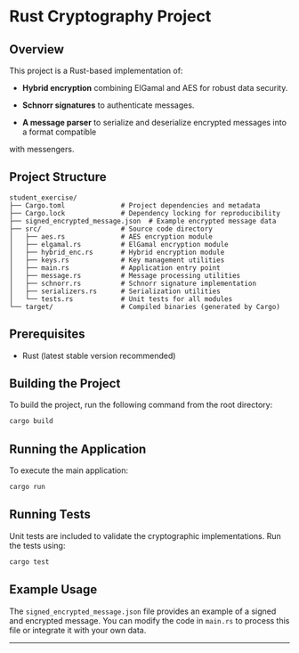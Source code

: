 # Rust Cryptography Project

## Overview

This project is a Rust-based implementation of: 

- **Hybrid encryption** combining ElGamal and AES for robust data security.

- **Schnorr signatures** to authenticate messages.

- **A message parser** to serialize and deserialize encrypted messages into a format compatible

with messengers.


## Project Structure

```
student_exercise/
├── Cargo.toml              # Project dependencies and metadata
├── Cargo.lock              # Dependency locking for reproducibility
├── signed_encrypted_message.json  # Example encrypted message data
├── src/                    # Source code directory
│   ├── aes.rs              # AES encryption module
│   ├── elgamal.rs          # ElGamal encryption module
│   ├── hybrid_enc.rs       # Hybrid encryption module
│   ├── keys.rs             # Key management utilities
│   ├── main.rs             # Application entry point
│   ├── message.rs          # Message processing utilities
│   ├── schnorr.rs          # Schnorr signature implementation
│   ├── serializers.rs      # Serialization utilities
│   └── tests.rs            # Unit tests for all modules
└── target/                 # Compiled binaries (generated by Cargo)
```

## Prerequisites

- Rust (latest stable version recommended)

## Building the Project

To build the project, run the following command from the root directory:

```bash
cargo build
```

## Running the Application

To execute the main application:

```bash
cargo run
```

## Running Tests

Unit tests are included to validate the cryptographic implementations. Run the tests using:

```bash
cargo test
```

## Example Usage

The `signed_encrypted_message.json` file provides an example of a signed and encrypted message. You can modify the code in `main.rs` to process this file or integrate it with your own data.

---
